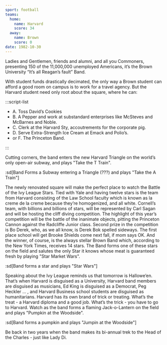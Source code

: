```yaml
---
sport: football
teams:
  home:
    name: Harvard
    score: 34
  away:
    name: Brown
    score: 0
date: 1982-10-30
---
```


Ladies and Gentlemen, friends and alumni, and all you Commoners, presenting 150 of the 11,000,000 unemployed Americans, it’s the Brown University “It’s all Reagan’s fault” Band.

With student funds drastically decimated, the only way a Brown student can afford a good room on campus is to work for a travel agency. But the Harvard student need only root about the square, where he can:

:::script-list

- A. Toss David’s Cookies
- B. A Pepper and work at substandard enterprises like McSteves and McBarnes and Noble.
- C. Clerk at the Harvard Sty, accoutrements for the corporate pig.
- D. Serve Extra-Strength Ice Cream at Emack and Polio’s.
- or F. The Princeton Band.

:::

Cutting corners, the band enters the new Harvard Triangle on the world’s only open-air subway, and plays "Take the T Train".

:sd[Band Forms a Subway entering a Triangle (???) and plays "Take the A Train"]

The newly renovated square will make the perfect place to watch the Battle of the Ivy League Stars. Tied with Yale and having twelve stars is the team from Harvard consisting of the Law School faculty which is known as la creme de la creme because they’re homogenized, and all white. Cornell’s team, with billions and billions of stars, will be represented by Carl Sagan and will be hosting the cliff diving competition. The highlight of this year’s competition will be the battle of the inanimate objects, pitting the Princeton Cannon against the Radcliffe Junior class. Second prize in the competition is Bo Derek, who, as we all know, is Derek Bok spelled sideways. The first place school will get Brooke Shields come next fall, if mom says OK. And the winner, of course, is the always stellar Brown Band which, according to the New York Times, receives 14 stars. The Band forms one of these stars on the field and salutes the only Star it knows whose meat is guaranteed fresh by playing "Star Market Wars".

:sd[Band forms a star and plays "Star Wars"]

Speaking about the Ivy League reminds us that tomorrow is Hallowe’en. That’s when Harvard is disguised as a University, Harvard band members are disguised as musicians, Ed King is disguised as a Democrat, Peg Heckler ... , and Harvard Business school students are disguised as humanitarians. Harvard has its own brand of trick or treating. What’s the treat - a Harvard diploma and a good job. What’s the trick - you have to go to Harvard. Watch as the band forms a flaming Jack-o-Lantern on the field and plays "Pumpkin at the Woodside".

:sd[Band forms a pumpkin and plays "Jumpin at the Woodside"]

Be back in two years when the band makes its bi-annual trek to the Head of the Charles - just like Lady Di.
